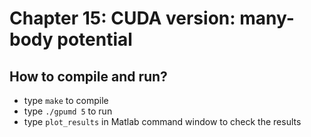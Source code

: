 # Chapter 15: CUDA version: many-body potential 

## How to compile and run?
  * type `make` to compile
  * type `./gpumd 5` to run
  * type `plot_results` in Matlab command window to check the results

